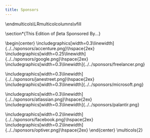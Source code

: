 ```yaml
---
title: Sponsors
---
```


\endmulticols\LRmulticolcolumns\vfill

\section*{This Edition of βeta Sponsored By...}

\begin{center}
\includegraphics[width=0.3\linewidth]{../../sponsors/accenture.png}\hspace{2ex}
\includegraphics[width=0.25\linewidth]{../../sponsors/google.png}\hspace{2ex}
\includegraphics[width=0.3\linewidth]{../../sponsors/freelancer.png}

\includegraphics[width=0.3\linewidth]{../../sponsors/janestreet.png}\hspace{2ex}
\includegraphics[width=0.3\linewidth]{../../sponsors/microsoft.png}

\includegraphics[width=0.3\linewidth]{../../sponsors/atlassian.png}\hspace{2ex}
\includegraphics[width=0.3\linewidth]{../../sponsors/palantir.png}

\includegraphics[width=0.2\linewidth]{../../sponsors/facebook.png}\hspace{2ex}
\includegraphics[width=0.2\linewidth]{../../sponsors/optiver.png}\hspace{2ex}
\end{center}
\multicols{2}
